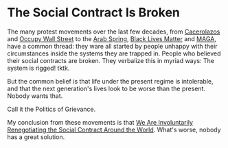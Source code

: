 # The Social Contract Is Broken

The many protest movements over the last few decades, from [Cacerolazos](http://en.wikipedia.org/wiki/Cacerolazo) and [Occupy Wall Street](https://en.wikipedia.org/wiki/Occupy_Wall_Street) to the [Arab Spring](https://en.wikipedia.org/wiki/Arab_Spring), [Black Lives Matter](https://en.wikipedia.org/wiki/Black_Lives_Matter) and [MAGA](https://en.wikipedia.org/wiki/Make_America_Great_Again), have a common thread: they ware all started by people unhappy with their circumstances inside the systems they are trapped in. People who believed their social contracts are broken. They verbalize this in myriad ways: The system is rigged! tktk. 

But the common belief is that life under the present regime is intolerable, and that the next generation's lives look to be worse than the present. Nobody wants that. 

Call it the Politics of Grievance. 

My conclusion from these movements is that [We Are Involuntarily Renegotiating the Social Contract Around the World](https://bra.in/2jkMaZ). What's worse, nobody has a great solution. 

